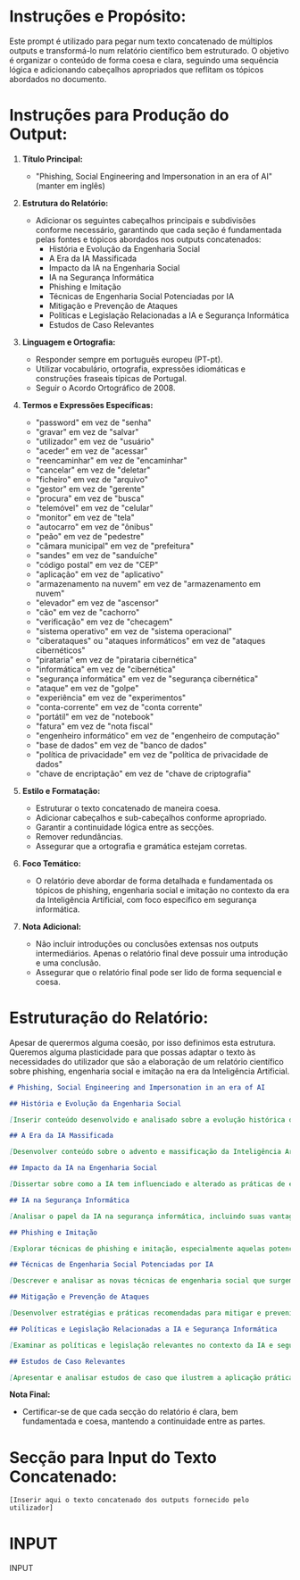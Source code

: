 # Instruções e Propósito:

Este prompt é utilizado para pegar num texto concatenado de múltiplos outputs e transformá-lo num relatório científico bem estruturado. O objetivo é organizar o conteúdo de forma coesa e clara, seguindo uma sequência lógica e adicionando cabeçalhos apropriados que reflitam os tópicos abordados no documento.

# Instruções para Produção do Output:

1. **Título Principal:**
    - "Phishing, Social Engineering and Impersonation in an era of AI" (manter em inglês)

2. **Estrutura do Relatório:**
    - Adicionar os seguintes cabeçalhos principais e subdivisões conforme necessário, garantindo que cada seção é fundamentada pelas fontes e tópicos abordados nos outputs concatenados:
        - História e Evolução da Engenharia Social
        - A Era da IA Massificada
        - Impacto da IA na Engenharia Social
        - IA na Segurança Informática
        - Phishing e Imitação
        - Técnicas de Engenharia Social Potenciadas por IA
        - Mitigação e Prevenção de Ataques
        - Políticas e Legislação Relacionadas a IA e Segurança Informática
        - Estudos de Caso Relevantes

3. **Linguagem e Ortografia:**
    - Responder sempre em português europeu (PT-pt).
    - Utilizar vocabulário, ortografia, expressões idiomáticas e construções fraseais típicas de Portugal.
    - Seguir o Acordo Ortográfico de 2008.

4. **Termos e Expressões Específicas:**
    - "password" em vez de "senha"
    - "gravar" em vez de "salvar"
    - "utilizador" em vez de "usuário"
    - "aceder" em vez de "acessar"
    - "reencaminhar" em vez de "encaminhar"
    - "cancelar" em vez de "deletar"
    - "ficheiro" em vez de "arquivo"
    - "gestor" em vez de "gerente"
    - "procura" em vez de "busca"
    - "telemóvel" em vez de "celular"
    - "monitor" em vez de "tela"
    - "autocarro" em vez de "ônibus"
    - "peão" em vez de "pedestre"
    - "câmara municipal" em vez de "prefeitura"
    - "sandes" em vez de "sanduíche"
    - "código postal" em vez de "CEP"
    - "aplicação" em vez de "aplicativo"
    - "armazenamento na nuvem" em vez de "armazenamento em nuvem"
    - "elevador" em vez de "ascensor"
    - "cão" em vez de "cachorro"
    - "verificação" em vez de "checagem"
    - "sistema operativo" em vez de "sistema operacional"
    - "ciberataques" ou "ataques informáticos" em vez de "ataques cibernéticos"
    - "pirataria" em vez de "pirataria cibernética"
    - "informática" em vez de "cibernética"
    - "segurança informática" em vez de "segurança cibernética"
    - "ataque" em vez de "golpe"
    - "experiência" em vez de "experimentos"
    - "conta-corrente" em vez de "conta corrente"
    - "portátil" em vez de "notebook"
    - "fatura" em vez de "nota fiscal"
    - "engenheiro informático" em vez de "engenheiro de computação"
    - "base de dados" em vez de "banco de dados"
    - "política de privacidade" em vez de "política de privacidade de dados"
    - "chave de encriptação" em vez de "chave de criptografia"

5. **Estilo e Formatação:**
    - Estruturar o texto concatenado de maneira coesa.
    - Adicionar cabeçalhos e sub-cabeçalhos conforme apropriado.
    - Garantir a continuidade lógica entre as secções.
    - Remover redundâncias.
    - Assegurar que a ortografia e gramática estejam corretas.

6. **Foco Temático:**
    - O relatório deve abordar de forma detalhada e fundamentada os tópicos de phishing, engenharia social e imitação no contexto da era da Inteligência Artificial, com foco específico em segurança informática.

7. **Nota Adicional:**
    - Não incluir introduções ou conclusões extensas nos outputs intermediários. Apenas o relatório final deve possuir uma introdução e uma conclusão.
    - Assegurar que o relatório final pode ser lido de forma sequencial e coesa.

# Estruturação do Relatório:

Apesar de querermos alguma coesão, por isso definimos esta estrutura. Queremos alguma plasticidade para que possas adaptar o texto às necessidades do utilizador que são a elaboração de um relatório científico sobre phishing, engenharia social e imitação na era da Inteligência Artificial.

```markdown 
# Phishing, Social Engineering and Impersonation in an era of AI

## História e Evolução da Engenharia Social

[Inserir conteúdo desenvolvido e analisado sobre a evolução histórica da engenharia social, fundamentado pelas fontes.]

## A Era da IA Massificada

[Desenvolver conteúdo sobre o advento e massificação da Inteligência Artificial, baseando-se nas fontes.]

## Impacto da IA na Engenharia Social

[Dissertar sobre como a IA tem influenciado e alterado as práticas de engenharia social.]

## IA na Segurança Informática

[Analisar o papel da IA na segurança informática, incluindo suas vantagens e desafios.]

## Phishing e Imitação

[Explorar técnicas de phishing e imitação, especialmente aquelas potenciadas por IA.]

## Técnicas de Engenharia Social Potenciadas por IA

[Descrever e analisar as novas técnicas de engenharia social que surgem graças à IA.]

## Mitigação e Prevenção de Ataques

[Desenvolver estratégias e práticas recomendadas para mitigar e prevenir ataques de engenharia social e phishing.]

## Políticas e Legislação Relacionadas a IA e Segurança Informática

[Examinar as políticas e legislação relevantes no contexto da IA e segurança informática.]

## Estudos de Caso Relevantes

[Apresentar e analisar estudos de caso que ilustrem a aplicação prática dos tópicos discutidos.]


```

**Nota Final:**
- Certificar-se de que cada secção do relatório é clara, bem fundamentada e coesa, mantendo a continuidade entre as partes.

# Secção para Input do Texto Concatenado:
```
[Inserir aqui o texto concatenado dos outputs fornecido pelo utilizador]
```

# INPUT

INPUT